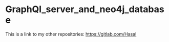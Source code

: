 # GraphQl_server_and_neo4j_database

This is a link to my other repositories:
https://gitlab.com/Hasal
